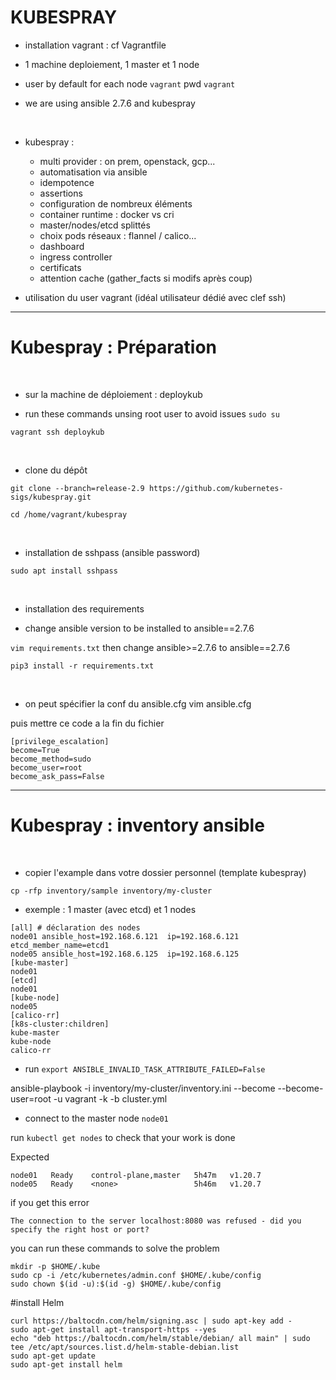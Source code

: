 # KUBESPRAY

* installation vagrant : cf Vagrantfile

* 1 machine deploiement, 1 master et 1 node

* user by default for each node `vagrant` pwd `vagrant`

* we are using ansible 2.7.6 and kubespray

<br>

* kubespray :
	* multi provider : on prem, openstack, gcp...
	* automatisation via ansible
	* idempotence
	* assertions
	* configuration de nombreux éléments
	* container runtime : docker vs cri
	* master/nodes/etcd splittés
	* choix pods réseaux : flannel / calico...
	* dashboard
	* ingress controller
	* certificats
	* attention cache (gather_facts si modifs après coup)

* utilisation du user vagrant (idéal utilisateur dédié avec clef ssh)

--------------------------------------------------------------------------------------

# Kubespray : Préparation


<br>

* sur la machine de déploiement : deploykub

* run these commands unsing root user to avoid issues `sudo su` 


`vagrant ssh deploykub`

<br>

* clone du dépôt

```
git clone --branch=release-2.9 https://github.com/kubernetes-sigs/kubespray.git

cd /home/vagrant/kubespray
```

<br>

* installation de sshpass (ansible password)

```
sudo apt install sshpass
```

<br>

* installation des requirements

* change ansible version to be installed to ansible==2.7.6

`vim requirements.txt` then change ansible>=2.7.6 to ansible==2.7.6

```
pip3 install -r requirements.txt
```

<br>

* on peut spécifier la conf du ansible.cfg
vim ansible.cfg

puis mettre ce code a la fin du fichier
```
[privilege_escalation]
become=True
become_method=sudo
become_user=root
become_ask_pass=False
```

---------------------------------------------------------------------------------------

# Kubespray : inventory ansible


<br>

* copier l'example dans votre dossier personnel (template kubespray)

```
cp -rfp inventory/sample inventory/my-cluster
```

* exemple : 1 master (avec etcd) et 1 nodes 
```
[all] # déclaration des nodes
node01 ansible_host=192.168.6.121  ip=192.168.6.121 etcd_member_name=etcd1
node05 ansible_host=192.168.6.125  ip=192.168.6.125
[kube-master]
node01
[etcd]
node01
[kube-node]
node05
[calico-rr]
[k8s-cluster:children]
kube-master
kube-node
calico-rr
```

* run `export ANSIBLE_INVALID_TASK_ATTRIBUTE_FAILED=False`

ansible-playbook -i inventory/my-cluster/inventory.ini  --become --become-user=root -u vagrant -k -b cluster.yml

* connect to the master node `node01`

run `kubectl get nodes` to check that your work is done

Expected 

```
node01   Ready    control-plane,master   5h47m   v1.20.7
node05   Ready    <none>                 5h46m   v1.20.7
```

if you get this error 

```
The connection to the server localhost:8080 was refused - did you specify the right host or port?
```

you can run these commands to solve the problem

```
mkdir -p $HOME/.kube
sudo cp -i /etc/kubernetes/admin.conf $HOME/.kube/config
sudo chown $(id -u):$(id -g) $HOME/.kube/config
```

#install Helm

```
curl https://baltocdn.com/helm/signing.asc | sudo apt-key add -
sudo apt-get install apt-transport-https --yes
echo "deb https://baltocdn.com/helm/stable/debian/ all main" | sudo tee /etc/apt/sources.list.d/helm-stable-debian.list
sudo apt-get update
sudo apt-get install helm
```